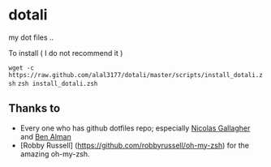 dotali
======

my dot files ..

To install ( I do not recommend it )

`wget -c https://raw.github.com/alal3177/dotali/master/scripts/install_dotali.zsh`
`zsh install_dotali.zsh`


## Thanks to
* Every one who has github dotfiles repo; especially [Nicolas Gallagher](https://github.com/necolas/dotfiles) and [Ben Alman](https://github.com/cowboy/dotfiles) 
* [Robby Russell] (https://github.com/robbyrussell/oh-my-zsh) for the amazing oh-my-zsh.
